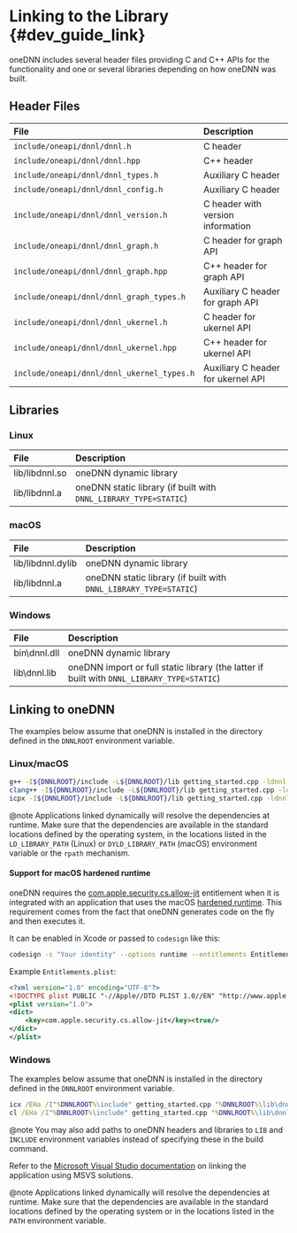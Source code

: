 Linking to the Library {#dev_guide_link}
===========================================

oneDNN includes several header files providing C and C++ APIs
for the functionality and one or several libraries depending
on how oneDNN was built.

## Header Files

| File                                         | Description                        |
|:---------------------------------------------|:-----------------------------------|
| ``include/oneapi/dnnl/dnnl.h``               | C header                           |
| ``include/oneapi/dnnl/dnnl.hpp``             | C++ header                         |
| ``include/oneapi/dnnl/dnnl_types.h``         | Auxiliary C header                 |
| ``include/oneapi/dnnl/dnnl_config.h``        | Auxiliary C header                 |
| ``include/oneapi/dnnl/dnnl_version.h``       | C header with version information  |
| ``include/oneapi/dnnl/dnnl_graph.h``         | C header for graph API             |
| ``include/oneapi/dnnl/dnnl_graph.hpp``       | C++ header for graph API           |
| ``include/oneapi/dnnl/dnnl_graph_types.h``   | Auxiliary C header for graph API   |
| ``include/oneapi/dnnl/dnnl_ukernel.h``       | C header for ukernel API           |
| ``include/oneapi/dnnl/dnnl_ukernel.hpp``     | C++ header for ukernel API         |
| ``include/oneapi/dnnl/dnnl_ukernel_types.h`` | Auxiliary C header for ukernel API |

## Libraries

### Linux

| File           | Description                                                      |
|:---------------|:-----------------------------------------------------------------|
| lib/libdnnl.so | oneDNN dynamic library                                           |
| lib/libdnnl.a  | oneDNN static library (if built with `DNNL_LIBRARY_TYPE=STATIC`) |

### macOS

| File              | Description                                                      |
|:------------------|:-----------------------------------------------------------------|
| lib/libdnnl.dylib | oneDNN dynamic library                                           |
| lib/libdnnl.a     | oneDNN static library (if built with `DNNL_LIBRARY_TYPE=STATIC`) |

### Windows

| File         | Description                                                                                |
|:-------------|:-------------------------------------------------------------------------------------------|
| bin\dnnl.dll | oneDNN dynamic library                                                                     |
| lib\dnnl.lib | oneDNN import or full static library (the latter if built with `DNNL_LIBRARY_TYPE=STATIC`) |

## Linking to oneDNN

The examples below assume that oneDNN is installed in the directory
defined in the `DNNLROOT` environment variable.

### Linux/macOS

~~~sh
g++ -I${DNNLROOT}/include -L${DNNLROOT}/lib getting_started.cpp -ldnnl
clang++ -I${DNNLROOT}/include -L${DNNLROOT}/lib getting_started.cpp -ldnnl
icpx -I${DNNLROOT}/include -L${DNNLROOT}/lib getting_started.cpp -ldnnl
~~~

@note
Applications linked dynamically will resolve the dependencies at runtime. Make
sure that the dependencies are available in the standard locations defined by
the operating system, in the locations listed in the `LD_LIBRARY_PATH` (Linux)
or `DYLD_LIBRARY_PATH` (macOS) environment variable or the `rpath` mechanism.

#### Support for macOS hardened runtime

oneDNN requires the
[com.apple.security.cs.allow-jit](https://developer.apple.com/documentation/bundleresources/entitlements/com_apple_security_cs_allow-jit)
entitlement when it is integrated with an application that uses the macOS
[hardened runtime](https://developer.apple.com/documentation/security/hardened_runtime_entitlements).
This requirement comes from the fact that oneDNN generates code on
the fly and then executes it.

It can be enabled in Xcode or passed to `codesign` like this:
~~~sh
codesign -s "Your identity" --options runtime --entitlements Entitlements.plist [other options...] /path/to/libdnnl.dylib
~~~

Example `Entitlements.plist`:
~~~xml
<?xml version="1.0" encoding="UTF-8"?>
<!DOCTYPE plist PUBLIC "-//Apple//DTD PLIST 1.0//EN" "http://www.apple.com/DTDs/PropertyList-1.0.dtd">
<plist version="1.0">
<dict>
    <key>com.apple.security.cs.allow-jit</key><true/>
</dict>
</plist>
~~~

### Windows

The examples below assume that oneDNN is installed in the directory
defined in the `DNNLROOT` environment variable.

~~~bat
icx /EHa /I"%DNNLROOT%\include" getting_started.cpp "%DNNLROOT%\lib\dnnl.lib"
cl /EHa /I"%DNNLROOT%\include" getting_started.cpp "%DNNLROOT%\lib\dnnl.lib"
~~~

@note
You may also add paths to oneDNN headers and libraries to `LIB` and `INCLUDE`
environment variables instead of specifying these in the build command.

Refer to the
[Microsoft Visual Studio documentation](https://docs.microsoft.com/en-us/cpp/build/walkthrough-creating-and-using-a-dynamic-link-library-cpp?view=vs-2017)
on linking the application using MSVS solutions.

@note
Applications linked dynamically will resolve the dependencies at runtime.
Make sure that the dependencies are available in the standard locations
defined by the operating system or in the locations listed in the `PATH`
environment variable.
